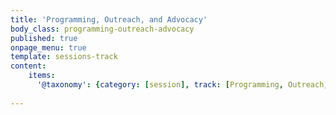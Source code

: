 ```yaml
---
title: 'Programming, Outreach, and Advocacy'
body_class: programming-outreach-advocacy
published: true
onpage_menu: true
template: sessions-track
content:
    items:
      '@taxonomy': {category: [session], track: [Programming, Outreach, and Advocacy]}
      
---
```


